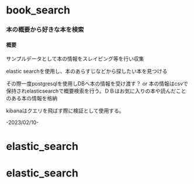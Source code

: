 ﻿# book_search

### 本の概要から好きな本を検索

#### 概要

サンプルデータとして本の情報をスレイピング等を行い収集

elastic searchを使用し、本のあらすじなどから探したい本を見つける

その際一度postgresqlを使用しDBへ本の情報を受け渡す？ or 本の情報はcsvで保持されelasticsearchで概要検索を行う。ＤＢはお気に入りの本や読んだことのある本の情報を格納

kibanaはクエリを飛ばす際に検証として使用する。

-2023/02/10-
# elastic_search
# elastic_search
